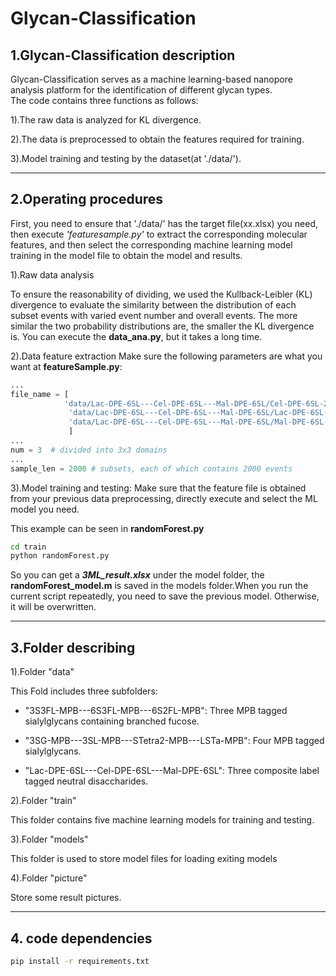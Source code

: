 # Glycan-Classification
## 1.Glycan-Classification description                              
                                                                                
 Glycan-Classification serves as a machine learning-based nanopore analysis platform 
 for the identification of different glycan types.                 
 The code contains three functions as follows:                                
                                                                               
 1).The raw data is analyzed for KL divergence.   	            
                                                                                
 2).The data is preprocessed to obtain the features required for training.                                   
                                                                                
 3).Model training and testing by the dataset(at './data/').                                        

---------
## 2.Operating procedures                           
    
First, you need to ensure that './data/' has the target file(xx.xlsx) you need, then execute _'featuresample.py'_ to extract 
 the corresponding molecular features, and then select the corresponding machine learning model training in the model file to 
 obtain the model and results.

1).Raw data analysis

   To ensure the reasonability of dividing, we used the Kullback-Leibler (KL) divergence to evaluate the similarity between the distribution of each subset events with varied event number and overall events. The more similar the two probability distributions are, the smaller the KL divergence is.
You can execute the **data_ana.py**, but it takes a long time.


2).Data feature extraction
    Make sure the following parameters are what you want at **featureSample.py**:
```python
...
file_name = [
            'data/Lac-DPE-6SL---Cel-DPE-6SL---Mal-DPE-6SL/Cel-DPE-6SL-28930 events',
             'data/Lac-DPE-6SL---Cel-DPE-6SL---Mal-DPE-6SL/Lac-DPE-6SL-27696 events',
             'data/Lac-DPE-6SL---Cel-DPE-6SL---Mal-DPE-6SL/Mal-DPE-6SL-31678 events'
             ]
...
num = 3  # divided into 3x3 domains
...
sample_len = 2000 # subsets, each of which contains 2000 events

```

3).Model training and testing:
    Make sure that the feature file is obtained from your previous data preprocessing, directly execute and select the ML model you need.

This example can be seen in **randomForest.py** 
```bash
cd train
python randomForest.py
```
So you can get a **_3ML_result.xlsx_** under the model folder, the **randomForest_model.m** is saved in the models folder.When you run the current script repeatedly, you need to save the previous model. Otherwise, it will be overwritten.

---------
## 3.Folder describing

1).Folder "data"

This Fold includes three subfolders:

- "3S3FL-MPB---6S3FL-MPB---6S2FL-MPB": Three MPB tagged sialylglycans containing branched fucose.

- "3SG-MPB---3SL-MPB---STetra2-MPB---LSTa-MPB": Four MPB tagged sialylglycans.

- "Lac-DPE-6SL---Cel-DPE-6SL---Mal-DPE-6SL": Three composite label tagged neutral disaccharides.

2).Folder "train"

This folder contains five machine learning models for training and testing.

3).Folder "models"

This folder is used to store model files for loading exiting models

4).Folder "picture"

Store some result pictures.

---------
## 4. code dependencies

```bash
pip install -r requirements.txt
```


